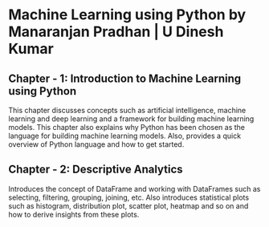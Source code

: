 # Machine Learning using Python by Manaranjan Pradhan | U Dinesh Kumar

## Chapter - 1: Introduction to Machine Learning using Python

This chapter discusses concepts such as artificial intelligence, machine learning and deep learning and a framework for building machine learning models. This chapter also explains why Python has been chosen as the language for building machine learning models. Also, provides a quick overview of Python language and how to get started.

## Chapter - 2: Descriptive Analytics

Introduces the concept of DataFrame and working with DataFrames such as selecting, filtering, grouping, joining, etc. Also introduces statistical plots such as histogram, distribution plot, scatter plot, heatmap and so on and how to derive insights from these plots.